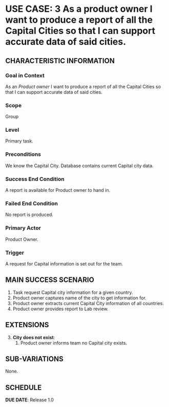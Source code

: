 # USE CASE: 3 As a product owner I want to produce a report of all the Capital Cities so that I can support accurate data of said cities.
## CHARACTERISTIC INFORMATION

### Goal in Context

As an *Product owner* I want to produce a report of all the Capital Cities so that I can support accurate data of said cities.

### Scope

Group

### Level

Primary task.

### Preconditions

We know the Capital City.  Database contains current Capital city data.

### Success End Condition

A report is available for Product owner to hand in.

### Failed End Condition

No report is produced.

### Primary Actor

Product Owner.

### Trigger

A request for Capital information is set out for the team.

## MAIN SUCCESS SCENARIO

1. Task request Capital city information for a given country.
2. Product owner captures name of the city to get information for.
3. Product owner extracts current Capital City information of all countries.
4. Product owner provides report to Lab review.

## EXTENSIONS

3. **City does not exist**:
    1. Product owner informs team no Capital city exists.

## SUB-VARIATIONS

None.

## SCHEDULE

**DUE DATE**: Release 1.0